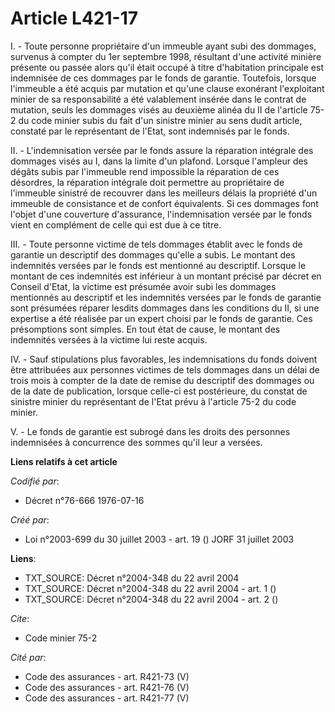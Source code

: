 # Article L421-17

I. - Toute personne propriétaire d'un immeuble ayant subi des dommages, survenus à compter du 1er septembre 1998, résultant
d'une activité minière présente ou passée alors qu'il était occupé à titre d'habitation principale est indemnisée de ces
dommages par le fonds de garantie. Toutefois, lorsque l'immeuble a été acquis par mutation et qu'une clause exonérant
l'exploitant minier de sa responsabilité a été valablement insérée dans le contrat de mutation, seuls les dommages visés au
deuxième alinéa du II de l'article 75-2 du code minier subis du fait d'un sinistre minier au sens dudit article, constaté par
le représentant de l'Etat, sont indemnisés par le fonds.

II. - L'indemnisation versée par le fonds assure la réparation intégrale des dommages visés au I, dans la limite d'un
plafond. Lorsque l'ampleur des dégâts subis par l'immeuble rend impossible la réparation de ces désordres, la réparation
intégrale doit permettre au propriétaire de l'immeuble sinistré de recouvrer dans les meilleurs délais la propriété d'un
immeuble de consistance et de confort équivalents. Si ces dommages font l'objet d'une couverture d'assurance, l'indemnisation
versée par le fonds vient en complément de celle qui est due à ce titre.

III. - Toute personne victime de tels dommages établit avec le fonds de garantie un descriptif des dommages qu'elle a subis.
Le montant des indemnités versées par le fonds est mentionné au descriptif. Lorsque le montant de ces indemnités est
inférieur à un montant précisé par décret en Conseil d'Etat, la victime est présumée avoir subi les dommages mentionnés au
descriptif et les indemnités versées par le fonds de garantie sont présumées réparer lesdits dommages dans les conditions du
II, si une expertise a été réalisée par un expert choisi par le fonds de garantie. Ces présomptions sont simples. En tout
état de cause, le montant des indemnités versées à la victime lui reste acquis.

IV. - Sauf stipulations plus favorables, les indemnisations du fonds doivent être attribuées aux personnes victimes de tels
dommages dans un délai de trois mois à compter de la date de remise du descriptif des dommages ou de la date de publication,
lorsque celle-ci est postérieure, du constat de sinistre minier du représentant de l'Etat prévu à l'article 75-2 du code
minier.

V. - Le fonds de garantie est subrogé dans les droits des personnes indemnisées à concurrence des sommes qu'il leur a
versées.

**Liens relatifs à cet article**

_Codifié par_:

  - Décret n°76-666 1976-07-16

_Créé par_:

  - Loi n°2003-699 du 30 juillet 2003 - art. 19 () JORF 31 juillet 2003

**Liens**:

  - TXT_SOURCE: Décret n°2004-348 du 22 avril 2004
  - TXT_SOURCE: Décret n°2004-348 du 22 avril 2004 - art. 1 ()
  - TXT_SOURCE: Décret n°2004-348 du 22 avril 2004 - art. 2 ()

_Cite_:

  - Code minier 75-2

_Cité par_:

  - Code des assurances - art. R421-73 (V)
  - Code des assurances - art. R421-76 (V)
  - Code des assurances - art. R421-77 (V)

